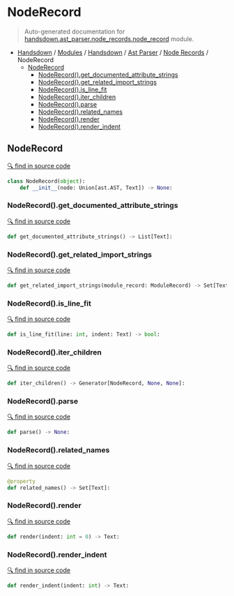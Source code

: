 # NodeRecord

> Auto-generated documentation for [handsdown.ast_parser.node_records.node_record](https://github.com/vemel/handsdown/blob/master/handsdown/ast_parser/node_records/node_record.py) module.

- [Handsdown](../../../README.md#-handsdown---python-documentation-generator) / [Modules](../../../MODULES.md#modules) / [Handsdown](../../index.md#handsdown) / [Ast Parser](../index.md#ast-parser) / [Node Records](index.md#node-records) / NodeRecord
  - [NodeRecord](#noderecord)
    - [NodeRecord().get_documented_attribute_strings](#noderecordget_documented_attribute_strings)
    - [NodeRecord().get_related_import_strings](#noderecordget_related_import_strings)
    - [NodeRecord().is_line_fit](#noderecordis_line_fit)
    - [NodeRecord().iter_children](#noderecorditer_children)
    - [NodeRecord().parse](#noderecordparse)
    - [NodeRecord().related_names](#noderecordrelated_names)
    - [NodeRecord().render](#noderecordrender)
    - [NodeRecord().render_indent](#noderecordrender_indent)

## NodeRecord

[🔍 find in source code](https://github.com/vemel/handsdown/blob/master/handsdown/ast_parser/node_records/node_record.py#L15)

```python
class NodeRecord(object):
    def __init__(node: Union[ast.AST, Text]) -> None:
```

### NodeRecord().get_documented_attribute_strings

[🔍 find in source code](https://github.com/vemel/handsdown/blob/master/handsdown/ast_parser/node_records/node_record.py#L208)

```python
def get_documented_attribute_strings() -> List[Text]:
```

### NodeRecord().get_related_import_strings

[🔍 find in source code](https://github.com/vemel/handsdown/blob/master/handsdown/ast_parser/node_records/node_record.py#L184)

```python
def get_related_import_strings(module_record: ModuleRecord) -> Set[Text]:
```

### NodeRecord().is_line_fit

[🔍 find in source code](https://github.com/vemel/handsdown/blob/master/handsdown/ast_parser/node_records/node_record.py#L176)

```python
def is_line_fit(line: int, indent: Text) -> bool:
```

### NodeRecord().iter_children

[🔍 find in source code](https://github.com/vemel/handsdown/blob/master/handsdown/ast_parser/node_records/node_record.py#L64)

```python
def iter_children() -> Generator[NodeRecord, None, None]:
```

### NodeRecord().parse

[🔍 find in source code](https://github.com/vemel/handsdown/blob/master/handsdown/ast_parser/node_records/node_record.py#L78)

```python
def parse() -> None:
```

### NodeRecord().related_names

[🔍 find in source code](https://github.com/vemel/handsdown/blob/master/handsdown/ast_parser/node_records/node_record.py#L68)

```python
@property
def related_names() -> Set[Text]:
```

### NodeRecord().render

[🔍 find in source code](https://github.com/vemel/handsdown/blob/master/handsdown/ast_parser/node_records/node_record.py#L135)

```python
def render(indent: int = 0) -> Text:
```

### NodeRecord().render_indent

[🔍 find in source code](https://github.com/vemel/handsdown/blob/master/handsdown/ast_parser/node_records/node_record.py#L180)

```python
def render_indent(indent: int) -> Text:
```
